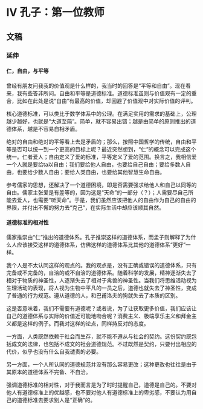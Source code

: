 # IV 孔子：第一位教师

## 文稿

### 延伸

#### 仁，自由，与平等

曾经有朋友问我我的价值观是什么样的，我当时的回答是“平等和自由”。现在看来，我有些答非所问。自由和平等是道德标准。道德标准虽则与价值观有一定的重合，比如在此处是说“自由”有最高的价值，却回避了价值观中对实际价值的评判。

核心道德标准，可以类比于数学体系中的公理。在满足实用的需求的基础上，公理越少越好，也就是“大道至简”。简单，就不容易出错；越是由简单的原则推出的道德体系，越是不容易自相矛盾。

绝对的自由和绝对的平等看上去是矛盾的；那么，按照中国哲学的传统，自由和平等是否可以统一到一个更高的目标上呢？最近突然想到，“仁”的概念可以完成这个统一。仁者爱人；自由定义了爱的标准，平等定义了爱的范围。换言之，我相信爱一个人就是要给ta以自由；我们要给他人自由，也要给自己自由；要给多数人自由，也要给少数人自由；要给人类自由，也要给其他智慧生命自由。

参考儒家的思想，还解决了一个道德困境，即是否需要强求给他人和自己以同等的自由。儒家主张爱是有差等的，因为这是“天命”的一部分（？）；人需要尽自己所能去爱人，也需要“听天命”。于是，我们虽然应该把他人的自由作为自己的自由的界限，并付出不懈的努力去“克己”，在实际生活中却应该顺其自然。

#### 道德标准的相对性

儒家推崇由“仁”推出的道德体系。孔子推崇这样的道德体系，而孟子则解释了为什么人应该接受这样的道德体系，仿佛这样的道德体系比其他的道德体系“更好”一样。

我个人是不太认同这样的观点的。我的观点是，没有正确或错误的道德体系，只有完备或不完备的，自洽的或不自洽的道德体系。随着科学的发展，精神逐渐失去了相对于物质的神圣性，人逐渐失去了相对于禽兽的神圣性。当我们将思维活动视为生理活动的表现，将人视为生物中平凡的一员之后，道德也就失去了神圣性，变成了普通的行为规范。遵从道德的人，和巴甫洛夫的狗就失去了本质的区别。

这是否意味着，我们不需要有道德呢？或者说，为了让获取更多价值，我们应该让自己的道德体系与实际的价值近可能地吻合呢？消费主义、极端享乐主义和拜金主义都是这样的例子。而我对这样的论点，同样持反对的态度。

一方面，人类既然依赖于社会而生存，就不能不遵从与社会的契约。这份契约既包括成文的法律，也包括不成文的社会道德规范。不过既然是契约，只要付出相应的代价，似乎也没有什么自我谴责的必要。

另一方面，一个人所认同的道德规范并没有那么容易更改；这种更改也往往是由于其原本的道德体系不完备、不自洽。

强调道德标准的相对性，对于我而言是为了时时提醒自己，道德是自己的。不要对他人有道德标准上的优越感，也不要对他人有道德标准上的卑劣感，不要认为用自己的道德标准去要求别人是“正确”的。